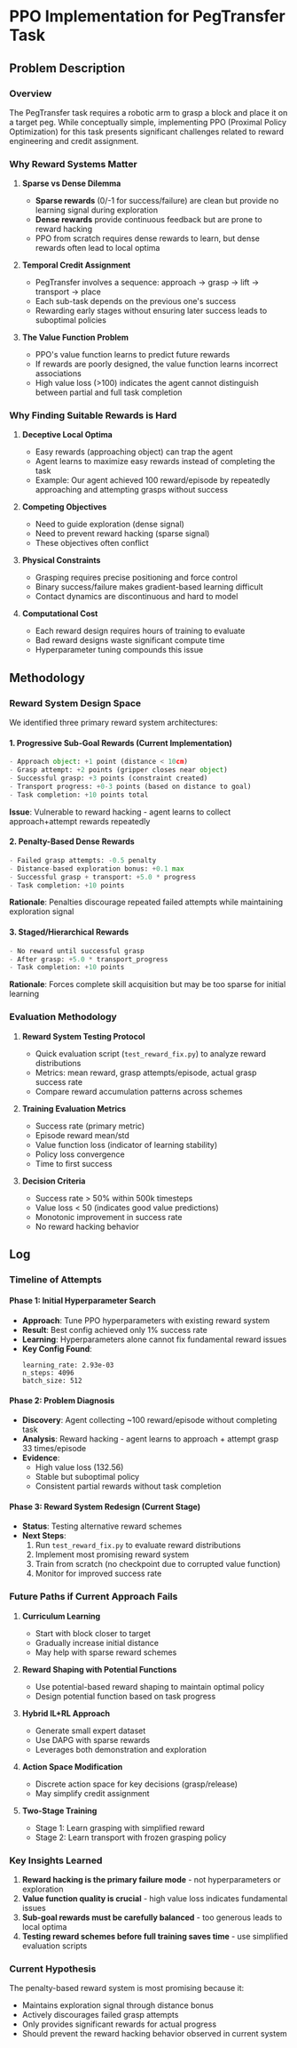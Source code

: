 # PPO Implementation for PegTransfer Task

## Problem Description

### Overview
The PegTransfer task requires a robotic arm to grasp a block and place it on a target peg. While conceptually simple, implementing PPO (Proximal Policy Optimization) for this task presents significant challenges related to reward engineering and credit assignment.

### Why Reward Systems Matter

1. **Sparse vs Dense Dilemma**
   - **Sparse rewards** (0/-1 for success/failure) are clean but provide no learning signal during exploration
   - **Dense rewards** provide continuous feedback but are prone to reward hacking
   - PPO from scratch requires dense rewards to learn, but dense rewards often lead to local optima

2. **Temporal Credit Assignment**
   - PegTransfer involves a sequence: approach → grasp → lift → transport → place
   - Each sub-task depends on the previous one's success
   - Rewarding early stages without ensuring later success leads to suboptimal policies

3. **The Value Function Problem**
   - PPO's value function learns to predict future rewards
   - If rewards are poorly designed, the value function learns incorrect associations
   - High value loss (>100) indicates the agent cannot distinguish between partial and full task completion

### Why Finding Suitable Rewards is Hard

1. **Deceptive Local Optima**
   - Easy rewards (approaching object) can trap the agent
   - Agent learns to maximize easy rewards instead of completing the task
   - Example: Our agent achieved 100 reward/episode by repeatedly approaching and attempting grasps without success

2. **Competing Objectives**
   - Need to guide exploration (dense signal)
   - Need to prevent reward hacking (sparse signal)
   - These objectives often conflict

3. **Physical Constraints**
   - Grasping requires precise positioning and force control
   - Binary success/failure makes gradient-based learning difficult
   - Contact dynamics are discontinuous and hard to model

4. **Computational Cost**
   - Each reward design requires hours of training to evaluate
   - Bad reward designs waste significant compute time
   - Hyperparameter tuning compounds this issue

## Methodology

### Reward System Design Space

We identified three primary reward system architectures:

#### 1. Progressive Sub-Goal Rewards (Current Implementation)
```python
- Approach object: +1 point (distance < 10cm)
- Grasp attempt: +2 points (gripper closes near object)
- Successful grasp: +3 points (constraint created)
- Transport progress: +0-3 points (based on distance to goal)
- Task completion: +10 points total
```
**Issue**: Vulnerable to reward hacking - agent learns to collect approach+attempt rewards repeatedly

#### 2. Penalty-Based Dense Rewards
```python
- Failed grasp attempts: -0.5 penalty
- Distance-based exploration bonus: +0.1 max
- Successful grasp + transport: +5.0 * progress
- Task completion: +10 points
```
**Rationale**: Penalties discourage repeated failed attempts while maintaining exploration signal

#### 3. Staged/Hierarchical Rewards
```python
- No reward until successful grasp
- After grasp: +5.0 * transport_progress
- Task completion: +10 points
```
**Rationale**: Forces complete skill acquisition but may be too sparse for initial learning

### Evaluation Methodology

1. **Reward System Testing Protocol**
   - Quick evaluation script (`test_reward_fix.py`) to analyze reward distributions
   - Metrics: mean reward, grasp attempts/episode, actual grasp success rate
   - Compare reward accumulation patterns across schemes

2. **Training Evaluation Metrics**
   - Success rate (primary metric)
   - Episode reward mean/std
   - Value function loss (indicator of learning stability)
   - Policy loss convergence
   - Time to first success

3. **Decision Criteria**
   - Success rate > 50% within 500k timesteps
   - Value loss < 50 (indicates good value predictions)
   - Monotonic improvement in success rate
   - No reward hacking behavior

## Log

### Timeline of Attempts

#### Phase 1: Initial Hyperparameter Search
- **Approach**: Tune PPO hyperparameters with existing reward system
- **Result**: Best config achieved only 1% success rate
- **Learning**: Hyperparameters alone cannot fix fundamental reward issues
- **Key Config Found**:
  ```
  learning_rate: 2.93e-03
  n_steps: 4096
  batch_size: 512
  ```

#### Phase 2: Problem Diagnosis
- **Discovery**: Agent collecting ~100 reward/episode without completing task
- **Analysis**: Reward hacking - agent learns to approach + attempt grasp 33 times/episode
- **Evidence**: 
  - High value loss (132.56)
  - Stable but suboptimal policy
  - Consistent partial rewards without task completion

#### Phase 3: Reward System Redesign (Current Stage)
- **Status**: Testing alternative reward schemes
- **Next Steps**:
  1. Run `test_reward_fix.py` to evaluate reward distributions
  2. Implement most promising reward system
  3. Train from scratch (no checkpoint due to corrupted value function)
  4. Monitor for improved success rate

### Future Paths if Current Approach Fails

1. **Curriculum Learning**
   - Start with block closer to target
   - Gradually increase initial distance
   - May help with sparse reward schemes

2. **Reward Shaping with Potential Functions**
   - Use potential-based reward shaping to maintain optimal policy
   - Design potential function based on task progress

3. **Hybrid IL+RL Approach**
   - Generate small expert dataset
   - Use DAPG with sparse rewards
   - Leverages both demonstration and exploration

4. **Action Space Modification**
   - Discrete action space for key decisions (grasp/release)
   - May simplify credit assignment

5. **Two-Stage Training**
   - Stage 1: Learn grasping with simplified reward
   - Stage 2: Learn transport with frozen grasping policy

### Key Insights Learned

1. **Reward hacking is the primary failure mode** - not hyperparameters or exploration
2. **Value function quality is crucial** - high value loss indicates fundamental issues
3. **Sub-goal rewards must be carefully balanced** - too generous leads to local optima
4. **Testing reward schemes before full training saves time** - use simplified evaluation scripts

### Current Hypothesis

The penalty-based reward system is most promising because it:
- Maintains exploration signal through distance bonus
- Actively discourages failed grasp attempts
- Only provides significant rewards for actual progress
- Should prevent the reward hacking behavior observed in current system